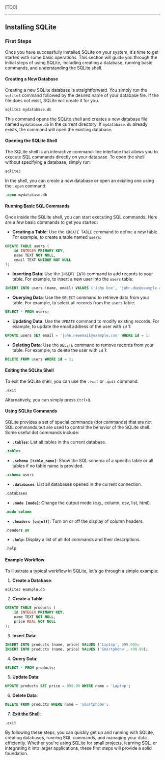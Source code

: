
[TOC]

***

## Installing SQLite

### First Steps

Once you have successfully installed SQLite on your system, it's time to get started with some basic operations. This section will guide you through the initial steps of using SQLite, including creating a database, running basic commands, and understanding the SQLite shell.

#### Creating a New Database

Creating a new SQLite database is straightforward. You simply run the `sqlite3` command followed by the desired name of your database file. If the file does not exist, SQLite will create it for you.

```bash
sqlite3 mydatabase.db
```

This command opens the SQLite shell and creates a new database file named `mydatabase.db` in the current directory. If `mydatabase.db` already exists, the command will open the existing database.

#### Opening the SQLite Shell

The SQLite shell is an interactive command-line interface that allows you to execute SQL commands directly on your database. To open the shell without specifying a database, simply run:

```bash
sqlite3
```

In the shell, you can create a new database or open an existing one using the `.open` command:

```sql
.open mydatabase.db
```

#### Running Basic SQL Commands

Once inside the SQLite shell, you can start executing SQL commands. Here are a few basic commands to get you started:

- **Creating a Table**: Use the `CREATE TABLE` command to define a new table. For example, to create a table named `users`:

```sql
CREATE TABLE users (
    id INTEGER PRIMARY KEY,
    name TEXT NOT NULL,
    email TEXT UNIQUE NOT NULL
);
```

- **Inserting Data**: Use the `INSERT INTO` command to add records to your table. For example, to insert a new user into the `users` table:

```sql
INSERT INTO users (name, email) VALUES ('John Doe', 'john.doe@example.com');
```

- **Querying Data**: Use the `SELECT` command to retrieve data from your table. For example, to select all records from the `users` table:

```sql
SELECT * FROM users;
```

- **Updating Data**: Use the `UPDATE` command to modify existing records. For example, to update the email address of the user with `id` 1:

```sql
UPDATE users SET email = 'john.newemail@example.com' WHERE id = 1;
```

- **Deleting Data**: Use the `DELETE` command to remove records from your table. For example, to delete the user with `id` 1:

```sql
DELETE FROM users WHERE id = 1;
```

#### Exiting the SQLite Shell

To exit the SQLite shell, you can use the `.exit` or `.quit` command:

```sql
.exit
```

Alternatively, you can simply press `Ctrl+D`.

#### Using SQLite Commands

SQLite provides a set of special commands (dot commands) that are not SQL commands but are used to control the behavior of the SQLite shell. Some useful dot commands include:

- **`.tables`**: List all tables in the current database.

```sql
.tables
```

- **`.schema [table_name]`**: Show the SQL schema of a specific table or all tables if no table name is provided.

```sql
.schema users
```

- **`.databases`**: List all databases opened in the current connection.

```sql
.databases
```

- **`.mode [mode]`**: Change the output mode (e.g., column, csv, list, html).

```sql
.mode column
```

- **`.headers [on|off]`**: Turn on or off the display of column headers.

```sql
.headers on
```

- **`.help`**: Display a list of all dot commands and their descriptions.

```sql
.help
```

#### Example Workflow

To illustrate a typical workflow in SQLite, let's go through a simple example:

  1. **Create a Database**:

```bash
sqlite3 example.db
```

  2. **Create a Table**:

```sql
CREATE TABLE products (
    id INTEGER PRIMARY KEY,
    name TEXT NOT NULL,
    price REAL NOT NULL
);
```

  3. **Insert Data**:

```sql
INSERT INTO products (name, price) VALUES ('Laptop', 999.99);
INSERT INTO products (name, price) VALUES ('Smartphone', 499.99);
```

  4. **Query Data**:

```sql
SELECT * FROM products;
```

  5. **Update Data**:

```sql
UPDATE products SET price = 899.99 WHERE name = 'Laptop';
```

  6. **Delete Data**:

```sql
DELETE FROM products WHERE name = 'Smartphone';
```

  7. **Exit the Shell**:

```sql
.exit
```

By following these steps, you can quickly get up and running with SQLite, creating databases, running SQL commands, and managing your data efficiently. Whether you're using SQLite for small projects, learning SQL, or integrating it into larger applications, these first steps will provide a solid foundation.
